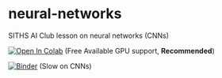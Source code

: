 # neural-networks
SITHS AI Club lesson on neural networks (CNNs)

[![Open In Colab](https://colab.research.google.com/assets/colab-badge.svg)](https://colab.research.google.com/github/SITHS-AI-Club/neural-networks-CNNs/blob/master/index.ipynb) (Free Available GPU support, __Recommended__)

[![Binder](https://mybinder.org/badge_logo.svg)](https://mybinder.org/v2/gh/SITHS-AI-Club/neural-networks-CNNs/master?filepath=index.ipynb) (Slow on CNNs)

